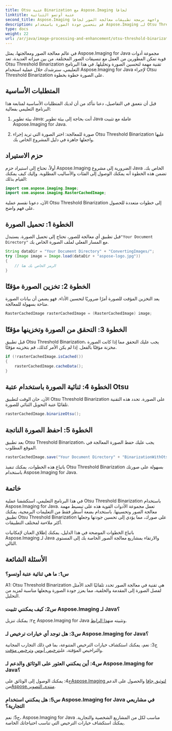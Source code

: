 ```yaml
---
title: Otsu عتبة Binarization مع Aspose.Imaging لجافا
linktitle: عتبة أوتسو الثنائية
second_title: Aspose.Imaging واجهة برمجة تطبيقات معالجة الصور لجافا
description: قم بتحسين جودة الصورة باستخدام Aspose.Imaging لـ Otsu Threshold Binarization في Java. اتبع دليلنا خطوة بخطوة للتميز في معالجة الصور.
type: docs
weight: 22
url: /ar/java/image-processing-and-enhancement/otsu-threshold-binarization/
---
```

في عالم معالجة الصور ومعالجتها، يمثل Aspose.Imaging for Java مجموعة أدوات قوية تمكن المطورين من العمل مع تنسيقات الصور المختلفة. من بين ميزاته العديدة، تعد Otsu Threshold Binarization تقنية مهمة لتحسين الصورة وتحليلها. في هذا البرنامج التعليمي، سنرشدك خلال عملية استخدام Aspose.Imaging for Java لإجراء Otsu Threshold Binarization على الصورة خطوة بخطوة.

## المتطلبات الأساسية

قبل أن نتعمق في التفاصيل، دعنا نتأكد من أن لديك المتطلبات الأساسية لمتابعة هذا البرنامج التعليمي بفعالية:

1. بيئة تطوير Java: أنت بحاجة إلى بيئة تطوير Java عاملة مع تثبيت Aspose.Imaging for Java.

2. صورة للمعالجة: اختر الصورة التي تريد إجراء Otsu Threshold Binarization عليها واجعلها جاهزة في دليل المشروع الخاص بك.

## حزم الاستيراد

أولاً، تحتاج إلى استيراد حزم Aspose.Imaging الضرورية إلى مشروع Java الخاص بك. تضمن هذه الخطوة أنه يمكنك الوصول إلى الفئات والأساليب المطلوبة. وإليك كيف يمكنك القيام بذلك:

```java
import com.aspose.imaging.Image;
import com.aspose.imaging.RasterCachedImage;
```

الآن، دعونا نقسم عملية Otsu Threshold Binarization إلى خطوات متعددة للحصول على فهم واضح.

## الخطوة 1: تحميل الصورة


 قبل تطبيق أي معالجة للصور، تحتاج إلى تحميل الصورة. يستبدل`"Your Document Directory"` مع المسار الفعلي لملف الصورة الخاص بك. 

```java
String dataDir = "Your Document Directory" + "ConvertingImages/";
try (Image image = Image.load(dataDir + "aspose-logo.jpg"))
{
    // الرمز الخاص بك هنا
}
```

## الخطوة 2: تخزين الصورة مؤقتًا

يعد التخزين المؤقت للصورة أمرًا ضروريًا لتحسين الأداء. فهو يضمن أن بيانات الصورة متاحة بسهولة للمعالجة.

```java
RasterCachedImage rasterCachedImage = (RasterCachedImage) image;
```

## الخطوة 3: التحقق من الصورة وتخزينها مؤقتًا

قبل تطبيق Otsu Threshold Binarization، يجب عليك التحقق مما إذا كانت الصورة مخزنة مؤقتًا بالفعل. إذا لم يكن الأمر كذلك، قم بتخزينه مؤقتًا.

```java
if (!rasterCachedImage.isCached())
{
    rasterCachedImage.cacheData();
}
```

## الخطوة 4: ثنائية الصورة باستخدام عتبة Otsu

الآن، حان الوقت لتطبيق Otsu Threshold Binarization على الصورة. تحدد هذه التقنية تلقائيًا عتبة التحويل الثنائي للصورة.

```java
rasterCachedImage.binarizeOtsu();
```

## الخطوة 5: احفظ الصورة الناتجة

بعد تطبيق Otsu Threshold Binarization، يجب عليك حفظ الصورة المعالجة في الموقع المطلوب.

```java
rasterCachedImage.save("Your Document Directory" + "BinarizationWithOtsuThreshold_out.jpg");
```

باتباع هذه الخطوات، يمكنك تنفيذ Otsu Threshold Binarization بسهولة على صورتك باستخدام Aspose.Imaging for Java.

## خاتمة

في هذا البرنامج التعليمي، استكشفنا عملية Otsu Threshold Binarization باستخدام Aspose.Imaging for Java. تعمل مجموعة الأدوات القوية هذه على تبسيط مهمة معالجة الصور وتحسينها. باستخدام بضعة أسطر فقط من التعليمات البرمجية، يمكنك تطبيق Otsu Threshold Binarization على صورك، مما يؤدي إلى تحسين جودتها وجعلها أكثر ملاءمة لمختلف التطبيقات.

باتباع الخطوات الموضحة في هذا الدليل، يمكنك إطلاق العنان لإمكانيات Aspose.Imaging لـ Java والارتقاء بمشاريع معالجة الصور الخاصة بك إلى المستوى التالي.

## الأسئلة الشائعة

### س1: ما هي ثنائية عتبة أوتسو؟

A1: Otsu Threshold Binarization هي تقنية في معالجة الصور تحدد تلقائيًا الحد الأمثل لفصل الصورة إلى المقدمة والخلفية، مما يعزز جودة الصورة ويجعلها مناسبة لمزيد من التحليل.

### س2: كيف يمكنني تثبيت Aspose.Imaging لـ Java؟

 ج٢: يمكنك تنزيل Aspose.Imaging for Java وتثبيته من[هذا الرابط](https://releases.aspose.com/imaging/java/).

### س3: هل توجد أي خيارات ترخيص لـ Aspose.Imaging for Java؟

 ج3: نعم، يمكنك استكشاف خيارات الترخيص المتنوعة، بما في ذلك التجارب المجانية والتراخيص المؤقتة، على[ترخيص أبوس](https://purchase.aspose.com/buy) و[ترخيص مؤقت](https://purchase.aspose.com/temporary-license/).

### س4: أين يمكنني العثور على الوثائق والدعم لـ Aspose.Imaging for Java؟

 ج4: يمكنك الوصول إلى الوثائق على[Aspose.Imaging لتوثيق جافا](https://reference.aspose.com/imaging/java/) والحصول على الدعم من[Aspose.منتدى التصوير](https://forum.aspose.com/).

### س5: هل يمكنني استخدام Aspose.Imaging for Java في مشاريعي التجارية؟

ج5: نعم، Aspose.Imaging for Java مناسب لكل من المشاريع الشخصية والتجارية. يمكنك استكشاف خيارات الترخيص التي تناسب احتياجاتك الخاصة.